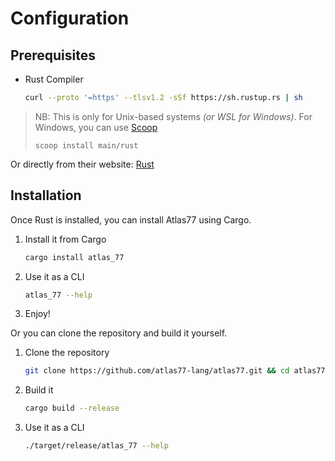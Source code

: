 # Configuration

## Prerequisites

* Rust Compiler
  ```sh
  curl --proto '=https' --tlsv1.2 -sSf https://sh.rustup.rs | sh
  ```

> NB: This is only for Unix-based systems *(or WSL for Windows)*. For Windows, you can use [Scoop](https://scoop.sh/)
> ```shell
> scoop install main/rust
> ```

Or directly from their website: [Rust](https://www.rust-lang.org/tools/install)

## Installation

Once Rust is installed, you can install Atlas77 using Cargo.

1. Install it from Cargo
    ```sh
    cargo install atlas_77
    ```
2. Use it as a CLI
    ```sh
    atlas_77 --help
    ```
3. Enjoy!

Or you can clone the repository and build it yourself.

1. Clone the repository
    ```sh
    git clone https://github.com/atlas77-lang/atlas77.git && cd atlas77
    ```
2. Build it
    ```sh
    cargo build --release
    ```
3. Use it as a CLI
    ```sh
    ./target/release/atlas_77 --help
    ```